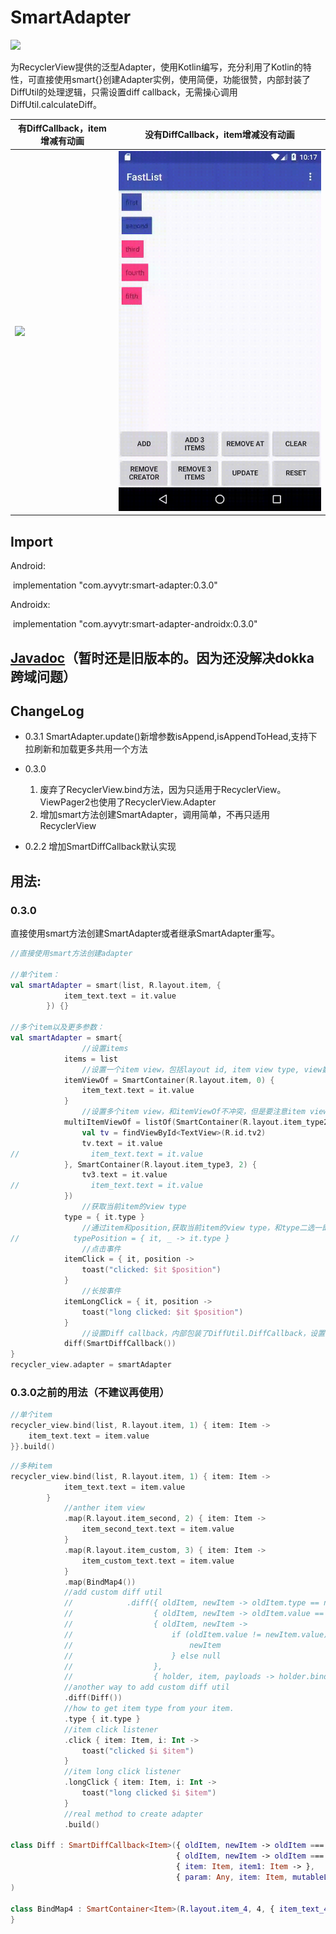 # SmartAdapter 

[![](https://img.shields.io/badge/jCenter-0.3.0-red.svg)](https://bintray.com/ayvytr/maven/smart-adapter/_latestVersion)



为RecyclerView提供的泛型Adapter，使用Kotlin编写，充分利用了Kotlin的特性，可直接使用smart{}创建Adapter实例，使用简便，功能很赞，内部封装了DiffUtil的处理逻辑，只需设置diff callback，无需操心调用DiffUtil.calculateDiff。



| 有DiffCallback，item增减有动画 | 没有DiffCallback，item增减没有动画 |
| ------------------------------ | ---------------------------------- |
| ![](media\with_diff.gif)       | ![](media\without_diff.gif)        |





## Import

Android:

​	implementation "com.ayvytr:smart-adapter:0.3.0"

Androidx:

​	implementation "com.ayvytr:smart-adapter-androidx:0.3.0"





## [Javadoc](https://ayvytr.github.io/projects/smartadapter/javadoc/index.html)（暂时还是旧版本的。因为还没解决dokka跨域问题）



## ChangeLog

* 0.3.1
    SmartAdapter.update()新增参数isAppend,isAppendToHead,支持下拉刷新和加载更多共用一个方法
* 0.3.0
  1. 废弃了RecyclerView.bind方法，因为只适用于RecyclerView。ViewPager2也使用了RecyclerView.Adapter
  2. 增加smart方法创建SmartAdapter，调用简单，不再只适用RecyclerView

* 0.2.2
    增加SmartDiffCallback默认实现



## 用法:

### 0.3.0

直接使用smart方法创建SmartAdapter或者继承SmartAdapter重写。

```kotlin
//直接使用smart方法创建adapter

//单个item：
val smartAdapter = smart(list, R.layout.item, {
            item_text.text = it.value
        }) {}

//多个item以及更多参数：
val smartAdapter = smart{
    			//设置items
            items = list
    			//设置一个item view，包括layout id, item view type, view数据绑定方法
            itemViewOf = SmartContainer(R.layout.item, 0) {
                item_text.text = it.value
            }
    			//设置多个item view，和itemViewOf不冲突，但是要注意item view type不能重复
            multiItemViewOf = listOf(SmartContainer(R.layout.item_type2, 1) {
                val tv = findViewById<TextView>(R.id.tv2)
                tv.text = it.value
//                item_text.text = it.value
            }, SmartContainer(R.layout.item_type3, 2) {
                tv3.text = it.value
//                item_text.text = it.value
            })
    			//获取当前item的view type
            type = { it.type }
    			//通过item和position,获取当前item的view type，和type二选一即可
//            typePosition = { it, _ -> it.type }
    			//点击事件
            itemClick = { it, position ->
                toast("clicked: $it $position")
            }
    			//长按事件
            itemLongClick = { it, position ->
                toast("long clicked: $it $position")
            }
    			//设置Diff callback，内部包装了DiffUtil.DiffCallback，设置了之后不用再操心调用DiffUtil.calculateDiff了
            diff(SmartDiffCallback())
}
recycler_view.adapter = smartAdapter


```





### 0.3.0之前的用法（不建议再使用）

```kotlin
//单个item
recycler_view.bind(list, R.layout.item, 1) { item: Item ->    
	item_text.text = item.value    
}}.build()


```



```kotlin
//多种item
recycler_view.bind(list, R.layout.item, 1) { item: Item ->
            item_text.text = item.value
        }
        	//anther item view
            .map(R.layout.item_second, 2) { item: Item ->
                item_second_text.text = item.value
            }
            .map(R.layout.item_custom, 3) { item: Item ->
                item_custom_text.text = item.value
            }
            .map(BindMap4())
            //add custom diff util
            //            .diff({ oldItem, newItem -> oldItem.type == newItem.type },
            //                  { oldItem, newItem -> oldItem.value == newItem.value },
            //                  { oldItem, newItem ->
            //                      if (oldItem.value != newItem.value) {
            //                          newItem
            //                      } else null
            //                  },
            //                  { holder, item, payloads -> holder.bind(item) })
            //another way to add custom diff util
            .diff(Diff())
            //how to get item type from your item.
            .type { it.type }
            //item click listener
            .click { item: Item, i: Int ->
                toast("clicked $i $item")
            }
            //item long click listener
            .longClick { item: Item, i: Int ->
                toast("long clicked $i $item")
            }
            //real method to create adapter
            .build()
            
class Diff : SmartDiffCallback<Item>({ oldItem, newItem -> oldItem === newItem },
                                     { oldItem, newItem -> oldItem === newItem && oldItem.value == newItem.value },
                                     { item: Item, item1: Item -> },
                                     { param: Any, item: Item, mutableList: MutableList<Any> -> }
)

class BindMap4 : SmartContainer<Item>(R.layout.item_4, 4, { item_text_4.text = it.value }) {
}
```















